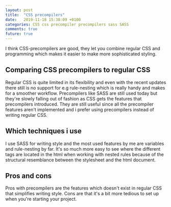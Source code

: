 ```yaml
---
layout: post
title:  "CSS precompilers"
date:   2019-11-18 15:38:09 +0100
categories: CSS css precompiler precompilers sass SASS
comments: true
future: true
---
```

I think CSS-precompilers are good, they let you combine regular CSS and programming which makes it easier to make more sophisticated styling.

## Comparing CSS precompilers to regular CSS
Regular CSS is quite limited in its flexibility and even with the recent updates there still is no support for e.g rule-nesting which is really handy and makes for a smoother workflow. Precompilers like SASS are still used today but they're slowly falling out of fashion as CSS gets the features that precompilers introduced. They are still useful since all the precompiler features aren't implemented and i prefer using precompilers instead of writing regular CSS.

## Which techniques i use
I use SASS for writing style and the most used features by me are variables and rule-nesting by far. It's so much more easy to see where the different tags are located in the html when working with nested rules because of the structural resemblance between the stylesheet and the html document.

## Pros and cons
Pros with precompilers are the features which doesn't exist in regular CSS that simplifies writing style. Cons are that it's a bit more tedious to set up when you're starting your project.
